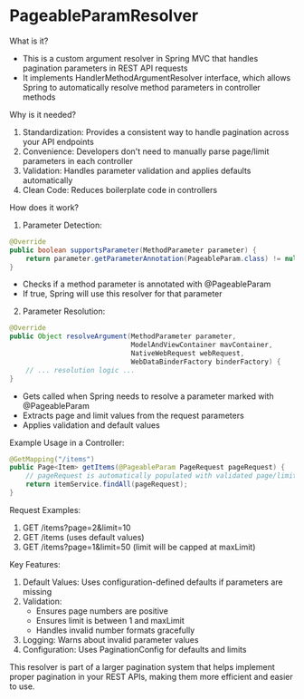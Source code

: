# PageableParamResolver

What is it?
- This is a custom argument resolver in Spring MVC that handles pagination parameters in REST API requests
- It implements HandlerMethodArgumentResolver interface, which allows Spring to automatically resolve method parameters in controller methods

Why is it needed?
1. Standardization: Provides a consistent way to handle pagination across your API endpoints
2. Convenience: Developers don't need to manually parse page/limit parameters in each controller
3. Validation: Handles parameter validation and applies defaults automatically
4. Clean Code: Reduces boilerplate code in controllers

How does it work?

1. Parameter Detection:
```java
@Override
public boolean supportsParameter(MethodParameter parameter) {
    return parameter.getParameterAnnotation(PageableParam.class) != null;
}
```
- Checks if a method parameter is annotated with @PageableParam
- If true, Spring will use this resolver for that parameter

2. Parameter Resolution:
```java
@Override
public Object resolveArgument(MethodParameter parameter,
                              ModelAndViewContainer mavContainer,
                              NativeWebRequest webRequest,
                              WebDataBinderFactory binderFactory) {
    // ... resolution logic ...
}
```
- Gets called when Spring needs to resolve a parameter marked with @PageableParam
- Extracts page and limit values from the request parameters
- Applies validation and default values

Example Usage in a Controller:
```java
@GetMapping("/items")
public Page<Item> getItems(@PageableParam PageRequest pageRequest) {
    // pageRequest is automatically populated with validated page/limit values
    return itemService.findAll(pageRequest);
}
```

Request Examples:
1. GET /items?page=2&limit=10
2. GET /items (uses default values)
3. GET /items?page=1&limit=50 (limit will be capped at maxLimit)

Key Features:
1. Default Values: Uses configuration-defined defaults if parameters are missing
2. Validation:
    - Ensures page numbers are positive
    - Ensures limit is between 1 and maxLimit
    - Handles invalid number formats gracefully
3. Logging: Warns about invalid parameter values
4. Configuration: Uses PaginationConfig for defaults and limits

This resolver is part of a larger pagination system that helps implement proper pagination in your REST APIs, making them more efficient and easier to use.